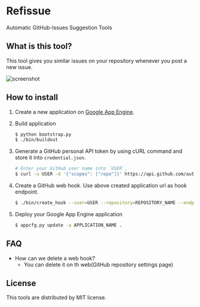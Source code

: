 Refissue
=========
Automatic GitHub-Issues Suggestion Tools

What is this tool?
-------------------
This tool gives you similar issues on your repository whenever you post a new issue.

![screenshot](https://raw.github.com/addsict/refissue/master/imgs/img1.png)

How to install
----------------

1. Create a new application on [Google App Engine](https://appengine.google.com/).

1. Build application

    ```sh
    $ python bootstrap.py
    $ ./bin/buildout
    ```

1. Generate a GitHub personal API token by using cURL command and store it into `credential.json`.

    ```sh
    # Enter your GitHub user name into `USER`.
    $ curl -u USER -d '{"scopes": ["repo"]}' https://api.github.com/authorizations > credential.json
    ```

1. Create a GitHub web hook. Use above created application url as hook endpoint.

    ```sh
    $ ./bin/create_hook --user=USER --repository=REPOSITORY_NAME --endpoint=HOOK_ENDPOINT
    ```

1. Deploy your Google App Engine application

    ```sh
    $ appcfg.py update -a APPLICATION_NAME .
    ```

FAQ
-----
- How can we delete a web hook?
    - You can delete it on th web(GitHub repository settings page)


License
---------
This tools are distributed by MIT license.
